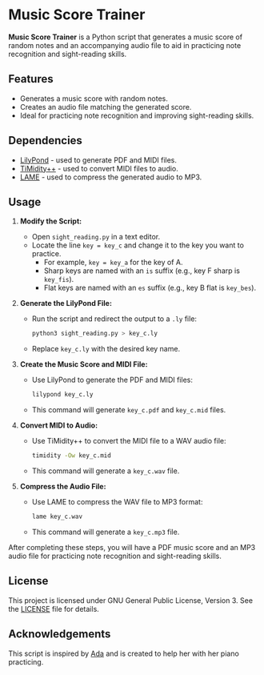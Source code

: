 # Music Score Trainer

**Music Score Trainer** is a Python script that generates a music score of
random notes and an accompanying audio file to aid in practicing note
recognition and sight-reading skills.

## Features
- Generates a music score with random notes.
- Creates an audio file matching the generated score.
- Ideal for practicing note recognition and improving sight-reading skills.

## Dependencies
- [LilyPond](http://lilypond.org/) - used to generate PDF and MIDI files.
- [TiMidity++](https://timidity.sourceforge.net/) - used to convert MIDI files
  to audio.
- [LAME](http://lame.sourceforge.net/) - used to compress the generated audio to
  MP3.

## Usage

1. **Modify the Script:**
   - Open `sight_reading.py` in a text editor.
   - Locate the line `key = key_c` and change it to the key you want to
     practice.
     - For example, `key = key_a` for the key of A.
     - Sharp keys are named with an `is` suffix (e.g., key F sharp is
       `key_fis`).
     - Flat keys are named with an `es` suffix (e.g., key B flat is `key_bes`).

2. **Generate the LilyPond File:**
   - Run the script and redirect the output to a `.ly` file:
     ```bash
     python3 sight_reading.py > key_c.ly
     ```
   - Replace `key_c.ly` with the desired key name.

3. **Create the Music Score and MIDI File:**
   - Use LilyPond to generate the PDF and MIDI files:
     ```bash
     lilypond key_c.ly
     ```
   - This command will generate `key_c.pdf` and `key_c.mid` files.

4. **Convert MIDI to Audio:**
   - Use TiMidity++ to convert the MIDI file to a WAV audio file:
     ```bash
     timidity -Ow key_c.mid
     ```
   - This command will generate a `key_c.wav` file.

5. **Compress the Audio File:**
   - Use LAME to compress the WAV file to MP3 format:
     ```bash
     lame key_c.wav
     ```
   - This command will generate a `key_c.mp3` file.

After completing these steps, you will have a PDF music score and an MP3 audio
file for practicing note recognition and sight-reading skills.

## License
This project is licensed under GNU General Public License, Version 3. See the
[LICENSE](LICENSE) file for details.

## Acknowledgements
This script is inspired by [Ada](https://github.com/adaext) and is created to
help her with her piano practicing.
